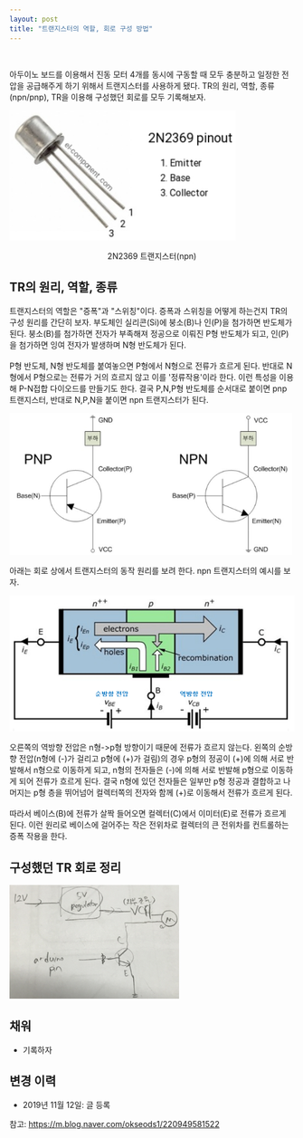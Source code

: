 ```yaml
---
layout: post
title: "트랜지스터의 역할, 회로 구성 방법"
---
```

<br>

아두이노 보드를 이용해서 진동 모터 4개를 동시에 구동할 때 모두 충분하고 일정한 전압을 공급해주게 하기 위해서 트랜지스터를 사용하게 됐다. TR의 원리, 역할, 종류(npn/pnp), TR을 이용해 구성했던 회로를 모두 기록해보자.

<img src="/assets/transistor/overview.PNG" width="400">
<p style='text-align:center'>2N2369 트랜지스터(npn)</p>

## TR의 원리, 역할, 종류

트랜지스터의 역할은 "증폭"과 "스위칭"이다. 증폭과 스위칭을 어떻게 하는건지 TR의 구성 원리를 간단히 보자. 부도체인 실리콘(Si)에 붕소(B)나 인(P)을 첨가하면 반도체가 된다. 붕소(B)를 첨가하면 전자가 부족해져 정공으로 이뤄진 P형 반도체가 되고, 인(P)을 첨가하면 잉여 전자가 발생하며 N형 반도체가 된다. 
<br><br>
P형 반도체, N형 반도체를 붙여놓으면 P형에서 N형으로 전류가 흐르게 된다. 반대로 N형에서 P형으로는 전류가 거의 흐르지 않고 이를 '정류작용'이라 한다. 이런 특성을 이용해 P-N접합 다이오드를 만들기도 한다. 결국 P,N,P형 반도체를 순서대로 붙이면 pnp 트랜지스터, 반대로 N,P,N을 붙이면 npn 트랜지스터가 된다.

<img src="/assets/transistor/npn_pnp.PNG" width="500">

아래는 회로 상에서 트랜지스터의 동작 원리를 보려 한다. npn 트랜지스터의 예시를 보자.

<img src="/assets/transistor/npn_circuit.PNG" width="600">

오른쪽의 역방향 전압은 n형->p형 방향이기 때문에 전류가 흐르지 않는다. 왼쪽의 순방향 전압(n형에 (-)가 걸리고 p형에 (+)가 걸림)의 경우 p형의 정공이 (+)에 의해 서로 반발해서 n형으로 이동하게 되고, n형의 전자들은 (-)에 의해 서로 반발해 p형으로 이동하게 되어 전류가 흐르게 된다. 결국 n형에 있던 전자들은 일부만 p형 정공과 결합하고 나머지는 p형 층을 뛰어넘어 컬렉터쪽의 전자와 함께 (+)로 이동해서 전류가 흐르게 된다.
<br><br>
따라서 베이스(B)에 전류가 살짝 들어오면 컬렉터(C)에서 이미터(E)로 전류가 흐르게 된다. 이런 원리로 베이스에 걸어주는 작은 전위차로 컬렉터의 큰 전위차를 컨트롤하는 증폭 작용을 한다.

## 구성했던 TR 회로 정리

<img src="/assets/transistor/circuit_hand.PNG" width="300">


## 채워
* 기록하자

## 변경 이력
* 2019년 11월 12일: 글 등록

참고: https://m.blog.naver.com/okseods1/220949581522